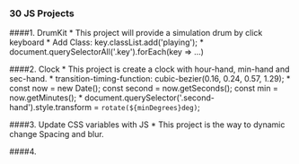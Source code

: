 ### 30 JS Projects

####1. DrumKit
    * This project will provide a simulation drum by click keyboard
    * Add Class: key.classList.add('playing');
    * document.querySelectorAll('.key').forEach(key => ...)
    
####2. Clock
    * This project is create a clock with hour-hand, min-hand and sec-hand.
    * transition-timing-function: cubic-bezier(0.16, 0.24, 0.57, 1.29);
    * const now = new Date();
        const second = now.getSeconds();
        const min = now.getMinutes();
    * document.querySelector('.second-hand').style.transform = `rotate(${minDegrees}deg)`;
    
####3. Update CSS variables with JS
    * This project is the way to dynamic change Spacing and blur.

####4. 
